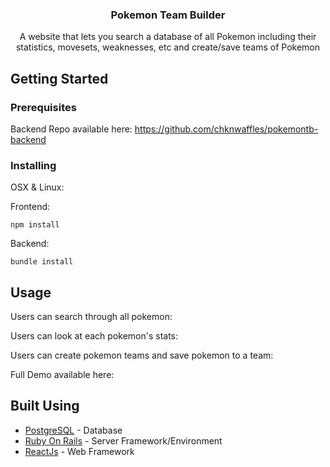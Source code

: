 <h3 align="center">Pokemon Team Builder</h3>

<p align="center"> A website that lets you search a database of all Pokemon including their statistics, movesets, weaknesses, etc and create/save teams of Pokemon
    <br> 
</p>

## Getting Started
### Prerequisites
Backend Repo available here: https://github.com/chknwaffles/pokemontb-backend

### Installing
OSX & Linux:

Frontend:
```
npm install
```

Backend:
```
bundle install
```
## Usage
Users can search through all pokemon:

Users can look at each pokemon's stats:

Users can create pokemon teams and save pokemon to a team:

Full Demo available here: 

## Built Using
- [PostgreSQL](https://www.postgresql.org/) - Database
- [Ruby On Rails](https://rubyonrails.org/) - Server Framework/Environment
- [ReactJs](https://reactjs.org/) - Web Framework
